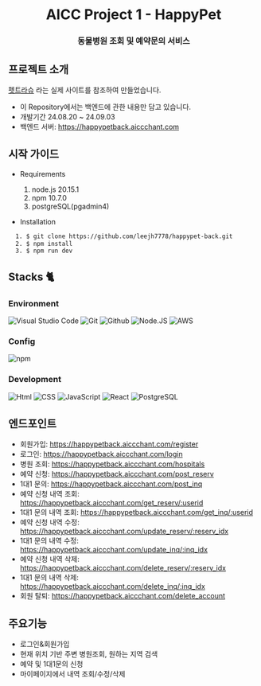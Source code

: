 <h1 align="center">AICC Project 1 - HappyPet</h1><h3 align="center">동물병원 조회 및 예약문의 서비스</h3>

## 프로젝트 소개

[펫트라슈](https://www.petraschu.com/)
라는 실제 사이트를 참조하여 만들었습니다.

- 이 Repository에서는 백엔드에 관한 내용만 담고 있습니다.
- 개발기간 24.08.20 ~ 24.09.03
- 백엔드 서버: <https://happypetback.aiccchant.com>

## 시작 가이드

- Requirements
  1. node.js 20.15.1
  2. npm 10.7.0
  3. postgreSQL(pgadmin4)

- Installation
```  bash
  1. $ git clone https://github.com/leejh7778/happypet-back.git
  2. $ npm install
  3. $ npm run dev
```

## Stacks 🐈


### Environment
![Visual Studio Code](https://img.shields.io/badge/Visual%20Studio%20Code-007ACC?style=for-the-badge&logo=Visual%20Studio%20Code&logoColor=white)
![Git](https://img.shields.io/badge/Git-F05032?style=for-the-badge&logo=Git&logoColor=white)
![Github](https://img.shields.io/badge/GitHub-181717?style=for-the-badge&logo=GitHub&logoColor=white)
![Node.JS](https://img.shields.io/badge/node.js-339933?style=for-the-badge&logo=Node.js&logoColor=white")
![AWS](https://img.shields.io/badge/amazonaws-232F3E?style=for-the-badge&logo=amazonaws&logoColor=white")

### Config
![npm](https://img.shields.io/badge/npm-CB3837?style=for-the-badge&logo=npm&logoColor=white)

### Development
![Html](https://img.shields.io/badge/html5-E34F26?style=for-the-badge&logo=html5&logoColor=white)
![CSS](https://img.shields.io/badge/css-1572B6?style=for-the-badge&logo=css3&logoColor=white")
![JavaScript](https://img.shields.io/badge/JavaScript-F7DF1E?style=for-the-badge&logo=Javascript&logoColor=white)
![React](https://img.shields.io/badge/React-20232A?style=for-the-badge&logo=react&logoColor=61DAFB)
![PostgreSQL](https://img.shields.io/badge/postgresql-4169e1?style=for-the-badge&logo=postgresql&logoColor=white)


## 엔드포인트

- 회원가입: https://happypetback.aiccchant.com/register
- 로그인: https://happypetback.aiccchant.com/login
- 병원 조회: https://happypetback.aiccchant.com/hospitals
- 예약 신청: https://happypetback.aiccchant.com/post_reserv
- 1대1 문의: https://happypetback.aiccchant.com/post_inq
- 예약 신청 내역 조회: https://happypetback.aiccchant.com/get_reserv/:userid
- 1대1 문의 내역 조회: https://happypetback.aiccchant.com/get_inq/:userid
- 예약 신청 내역 수정: https://happypetback.aiccchant.com/update_reserv/:reserv_idx
- 1대1 문의 내역 수정: https://happypetback.aiccchant.com/update_inq/:inq_idx
- 예약 신청 내역 삭제: https://happypetback.aiccchant.com/delete_reserv/:reserv_idx
- 1대1 문의 내역 삭제: https://happypetback.aiccchant.com/delete_inq/:inq_idx
- 회원 탈퇴: https://happypetback.aiccchant.com/delete_account

## 주요기능

- 로그인&회원가입
- 현재 위치 기반 주변 병원조회, 원하는 지역 검색
- 예약 및 1대1문의 신청
- 마이페이지에서 내역 조회/수정/삭제

